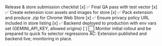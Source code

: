 Release & store submission checklist
[x] ✅ Final QA pass with test vector
[x] ✅ Create extension icon assets and images for store
[x] ✅ Pack extension and produce .zip for Chrome Web Store
[x] ✅ Ensure privacy policy URL included in store listing
[x] ✅ Backend deployed to production with env vars set (GEMINI_API_KEY, allowed origins)
[ ] ⬜ Monitor initial rollout and be prepared to quick fix selector regressions
AC: Extension published and backend live; monitoring in place.